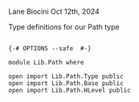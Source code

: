 Lane Biocini
Oct 12th, 2024

Type definitions for our Path type

```

{-# OPTIONS --safe  #-}

module Lib.Path where

open import Lib.Path.Type public
open import Lib.Path.Base public
open import Lib.Path.HLevel public
